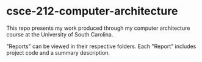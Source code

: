 # csce-212-computer-architecture
This repo presents my work produced through my computer architecture course at the University of South Carolina.

"Reports" can be viewed in their respective folders. Each "Report" includes project code and a summary description.
